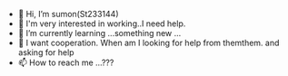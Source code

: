- 👋 Hi, I’m sumon(St233144)
- 👀 I'm very interested in working..I need help.
- 🌱 I’m currently learning ...something new ...
- 💞️ I want cooperation.  When am I looking for help from themthem. and asking for help
- 📫 How to reach me ...???

<!---
St233144/St233144 is a ✨ special ✨ repository because its `README.md` (this file) appears on your GitHub profile.
You can click the Preview link to take a look at your changes.
--->
